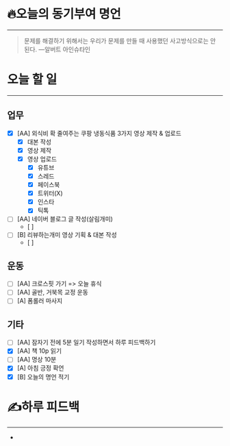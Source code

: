 # 🔥오늘의 동기부여 명언

---
>문제를 해결하기 위해서는 우리가 문제를 만들 때 사용했던 사고방식으로는 안 된다.
>—알버트 아인슈타인

# 오늘 할 일
---
## 업무
- [x] [AA] 외식비 확 줄여주는 쿠팡 냉동식품 3가지 영상 제작 & 업로드
	- [x] 대본 작성
	- [x] 영상 제작
	- [x] 영상 업로드
		- [x] 유튜브
		- [x] 스레드
		- [x] 페이스북
		- [x] 트위터(X)
		- [x] 인스타
		- [x] 틱톡
- [ ] [AA] 네이버 블로그 글 작성(살림개미)
	- [ ] 
- [ ] [B] 리뷰하는개미 영상 기획 & 대본 작성
	- [ ] 
## 운동
- [ ] [AA] 크로스핏 가기 => 오늘 휴식
- [ ] [AA] 골반, 거북목 교정 운동
- [ ] [A] 폼롤러 마사지

## 기타
- [ ] [AA] 잠자기 전에 5분 일기 작성하면서 하루 피드백하기
- [x] [AA] 책 10p 읽기
- [ ] [AA] 명상 10분
- [x] [A] 아침 긍정 확언
- [x] [B] 오늘의 명언 적기

# ✍하루 피드백
---
- 